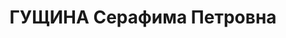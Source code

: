 ---
title: ГУЩИНА Серафима Петровна
description: 1912 г.р., русская, м.р. г.Казань, Татарская АССР, м.п. г.Йошкар-Ола.  Арестована
  11.10.1935. Осуждена 10.04.1936 ОСО при НКВД СССР за связь с КР элементами на 3
  года лишения свободы. Прибыла 22.12.1936 из г.Караганды. Освобождена 29.01.1939.
---